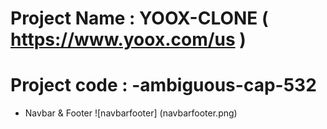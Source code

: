 # Project Name : YOOX-CLONE ( https://www.yoox.com/us )

# Project code : -ambiguous-cap-532

- Navbar & Footer
  ![navbarfooter] (navbarfooter.png)
